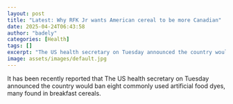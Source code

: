 ```yaml
---
layout: post
title: "Latest: Why RFK Jr wants American cereal to be more Canadian"
date: 2025-04-24T06:43:58
author: "badely"
categories: [Health]
tags: []
excerpt: "The US health secretary on Tuesday announced the country would ban eight commonly used artificial food dyes, many found in breakfast cereals."
image: assets/images/default.jpg
---
```


It has been recently reported that The US health secretary on Tuesday announced the country would ban eight commonly used artificial food dyes, many found in breakfast cereals.


